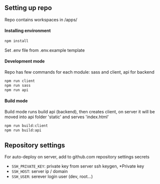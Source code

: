 ## Setting up repo

Repo contains workspaces in /apps/

#### Installing environment

```sh
npm install
```

Set .env file from .env.example template

#### Development mode

Repo has few commands for each module: sass and client, api for backend

```sh
npm run client
npm run sass
npm run api
```

#### Build mode

Build mode runs build api (backend), then creates client, on server it will be moved into api folder 'static' and serves 'index.html'

```sh
npm run build:client
npm run build:api
```

## Repository settings

For auto-deploy on server, add to github.com repository settings secrets

* `SSH_PRIVATE_KEY`: private key from server ssh keygen, *Private key
* `SSH_HOST`: server ip / domain
* `SSH_USER`: serever login user (dev, root...)
